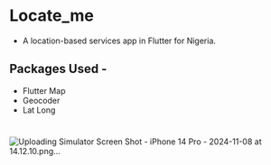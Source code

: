 
# Locate_me

- A location-based services app in Flutter for Nigeria.

## Packages Used -
 
 - Flutter Map
 - Geocoder
 - Lat Long

#
![Uploading Simulator Screen Shot - iPhone 14 Pro - 2024-11-08 at 14.12.10.png…]()
#